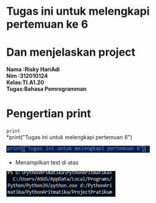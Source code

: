 # Tugas ini untuk melengkapi pertemuan ke 6
# Dan menjelaskan project

**Nama :Risky HariAdi** <br>
**Nim  :312010124** <br>
**Kelas:TI.A1.20** <br>
**Tugas:Bahasa Pemrogramman** <br>

# Pengertian print <br>

`print` <br>
*print("Tugas ini untuk melengkapi pertemuan 6") <br>

![print](poto/print.png) <br>

* Menampilkan text di atas<br>

![project](poto/project.png) <br>